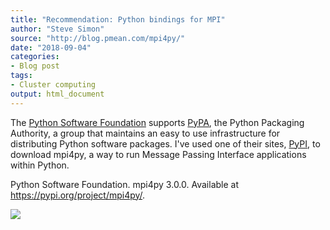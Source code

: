 ```yaml
---
title: "Recommendation: Python bindings for MPI"
author: "Steve Simon"
source: "http://blog.pmean.com/mpi4py/"
date: "2018-09-04"
categories:
- Blog post
tags:
- Cluster computing
output: html_document
---
```


The [Python Software Foundation](https://www.python.org/psf/) supports
[PyPA](https://www.pypa.io/en/latest/), the Python Packaging Authority,
a group that maintains an easy to use infrastructure for distributing
Python software packages. I've used one of their sites,
[PyPI](https://pypi.org/), to download mpi4py, a way to run Message
Passing Interface applications within Python.

<!---More--->

Python Software Foundation. mpi4py 3.0.0. Available at
<https://pypi.org/project/mpi4py/>.

![](http://www.pmean.com/images/images/18/mpi4py01.png)




